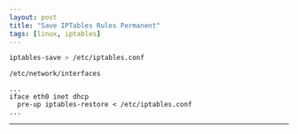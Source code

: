 ```yaml
---
layout: post
title: "Save IPTables Rules Permanent"
tags: [linux, iptables]
---
```


```bash
iptables-save > /etc/iptables.conf
```

`/etc/network/interfaces`
```
...
iface eth0 inet dhcp
  pre-up iptables-restore < /etc/iptables.conf
...
```

---
